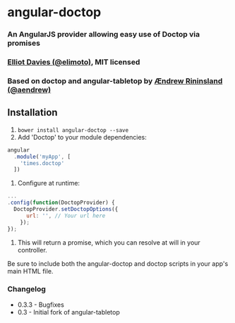 # angular-doctop
### An AngularJS provider allowing easy use of Doctop via promises
### [Elliot Davies (@elimoto)](http://www.twitter.com/elimoto), MIT licensed
### Based on doctop and angular-tabletop by [Ændrew Rininsland (@aendrew)](http://www.twitter.com/aendrew)

## Installation

1. `bower install angular-doctop --save`
1. Add 'Doctop' to your module dependencies:
  ```javascript
  angular
    .module('myApp', [
      'times.doctop'
    ])
  ```
1. Configure at runtime:
  ```javascript
  ...
  .config(function(DoctopProvider) {
    DoctopProvider.setDoctopOptions({
        url: '', // Your url here
      });
  });
  ```
1. This will return a promise, which you can resolve at will in your controller.

Be sure to include both the angular-doctop and doctop scripts in your app's main HTML file.

### Changelog

  * 0.3.3 - Bugfixes
  * 0.3 - Initial fork of angular-tabletop
